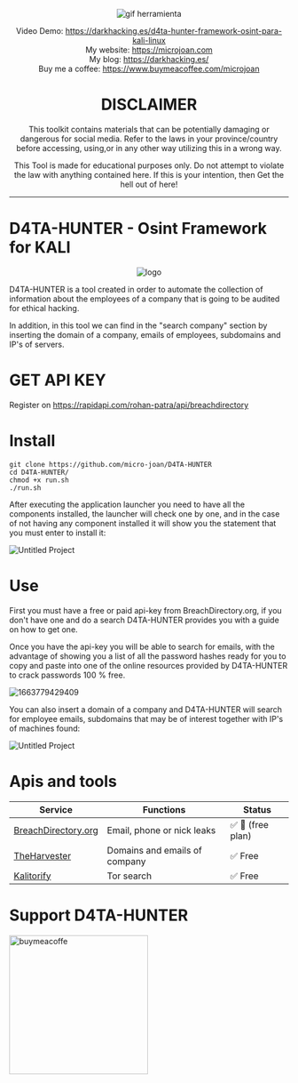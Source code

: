 <div align="center"> 

![gif herramienta](https://user-images.githubusercontent.com/55983491/197573395-ed319879-f022-4bb9-9d32-77beea5c4969.gif)

Video Demo: https://darkhacking.es/d4ta-hunter-framework-osint-para-kali-linux <br>
My website: https://microjoan.com <br>
My blog: https://darkhacking.es/ <br>
Buy me a coffee: https://www.buymeacoffee.com/microjoan

# DISCLAIMER
This toolkit contains materials that can be potentially damaging or dangerous for social media. Refer to the laws in your province/country before accessing, using,or in any other way utilizing this in a wrong way.

This Tool is made for educational purposes only. Do not attempt to violate the law with anything contained here. If this is your intention, then Get the hell out of here!

</div>
<hr>

# D4TA-HUNTER - Osint Framework for KALI 

<div align="center"> 
  
  ![logo](https://user-images.githubusercontent.com/55983491/197543149-350bb400-9156-4e0b-befd-41da1b623899.gif)
  
</div>

D4TA-HUNTER is a tool created in order to automate the collection of information about the employees of a company that is going to be audited for ethical hacking.

In addition, in this tool we can find in the "search company" section by inserting the domain of a company, emails of employees, subdomains and IP's of servers.

#  GET API KEY

Register on https://rapidapi.com/rohan-patra/api/breachdirectory

#  Install

```
git clone https://github.com/micro-joan/D4TA-HUNTER
cd D4TA-HUNTER/
chmod +x run.sh
./run.sh
```

After executing the application launcher you need to have all the components installed, the launcher will check one by one, and in the case of not having any component installed it will show you the statement that you must enter to install it:

![Untitled Project](https://user-images.githubusercontent.com/55983491/197558489-3215437e-72cf-49eb-a178-979f43fd3a1d.gif)

# Use

First you must have a free or paid api-key from BreachDirectory.org, if you don't have one and do a search D4TA-HUNTER provides you with a guide on how to get one.

Once you have the api-key you will be able to search for emails, with the advantage of showing you a list of all the password hashes ready for you to copy and paste into one of the online resources provided by D4TA-HUNTER to crack passwords 100 % free.

![1663779429409](https://user-images.githubusercontent.com/55983491/197561242-6e5f0b63-fdf2-454e-88a4-051361ab69a4.gif)

You can also insert a domain of a company and D4TA-HUNTER will search for employee emails, subdomains that may be of interest together with IP's of machines found:

![Untitled Project](https://user-images.githubusercontent.com/55983491/197567716-3e724e03-ad79-40be-9cf7-aa5dfe848e30.gif)

# Apis and tools
<table>
  <thead>
  <tr>
    <th>Service</th>
    <th>Functions</th>
    <th>Status</th>
  </tr>
  </thead>
<tbody>
  
<tr>
  <td><a href="[https://haveibeenpwned.com/](https://breachdirectory.org/)" rel="nofollow">BreachDirectory.org</a></td>
  <td>Email, phone or nick leaks</td>
  <td><g-emoji class="g-emoji" alias="white_check_mark" fallback-src="https://github.githubassets.com/images/icons/emoji/unicode/2705.png">✅</g-emoji> <g-emoji class="g-emoji" alias="key" fallback-src="https://github.githubassets.com/images/icons/emoji/unicode/1f511.png">🔑 (free plan)</g-emoji>
  </td>
</tr>
<tr>
  <td><a href="https://www.kali.org/tools/theharvester/" rel="nofollow">TheHarvester</a></td>
   <td>Domains and emails of company</td>
   <td><g-emoji class="g-emoji" alias="white_check_mark" fallback-src="https://github.githubassets.com/images/icons/emoji/unicode/2705.png">✅</g-emoji> Free</g-emoji>
  </td>
</tr>
<tr>
  <td><a href="https://github.com/brainfucksec/kalitorify" rel="nofollow">Kalitorify</a></td>
   <td>Tor search</td>
   <td><g-emoji class="g-emoji" alias="white_check_mark" fallback-src="https://github.githubassets.com/images/icons/emoji/unicode/2705.png">✅</g-emoji> Free</g-emoji>
  </td>
</tr>

</tbody>
</table>

<h1>Support D4TA-HUNTER</h1>
<p dir="auto"><a href="https://www.buymeacoffee.com/microjoan" rel="nofollow"><img width="250" alt="buymeacoffe" src="https://camo.githubusercontent.com/30c3222ed37f33ca6deeaa84826cb60918cf70adf20c1881e514a663f616411c/68747470733a2f2f63646e2e6275796d6561636f666665652e636f6d2f627574746f6e732f76322f64656661756c742d626c75652e706e67" data-canonical-src="https://cdn.buymeacoffee.com/buttons/v2/default-blue.png" style="max-width: 100%;"></a></p>

